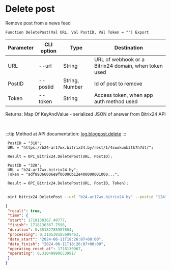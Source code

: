 ﻿---
sidebar_position: 3
---

# Delete post
 Remove post from a news feed



`Function DeletePost(Val URL, Val PostID, Val Token = "") Export`

 | Parameter | CLI option | Type | Destination |
 |-|-|-|-|
 | URL | --url | String | URL of webhook or a Bitrix24 domain, when token used |
 | PostID | --postid | String, Number | Id of post to remove |
 | Token | --token | String | Access token, when app auth method used |

 
 Returns: Map Of KeyAndValue - serialized JSON of answer from Bitrix24 API

<br/>

:::tip
Method at API documentation: [log.blogpost.delete](https://dev.1c-bitrix.ru/rest_help/log/log_blogpost_delete.php)
:::
<br/>


```bsl title="Code example"
 PostID = "318";
 URL = "https://b24-ar17wx.bitrix24.by/rest/1/4swokunb3tk7h7dt/";
 
 Result = OPI_Bitrix24.DeletePost(URL, PostID);
 
 PostID = "320";
 URL = "b24-ar17wx.bitrix24.by";
 Token = "adf89366006e9f06006b12e400000001000...";
 
 Result = OPI_Bitrix24.DeletePost(URL, PostID, Token);
```
	


```sh title="CLI command example"
 
 oint bitrix24 DeletePost --url "b24-ar17wx.bitrix24.by" --postid "124" --token "b9df7366006e9f06006b12e400000001000..."

```

```json title="Result"
{
 "result": true,
 "time": {
 "start": 1718130367.40777,
 "finish": 1718130367.7596,
 "duration": 0.35182785987854,
 "processing": 0.310530185699463,
 "date_start": "2024-06-11T18:26:07+00:00",
 "date_finish": "2024-06-11T18:26:07+00:00",
 "operating_reset_at": 1718130967,
 "operating": 0.310499906539917
 }
}
```
